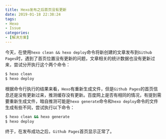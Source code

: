 ```yaml
---
title: Hexo发布之后首页没有更新
date: 2019-01-18 22:38:24
tags:
- Hexo
- Issue
categories:
- [解决方案]
---
```


今天，在使用`hexo clean && hexo deploy`命令将新创建的文章发布到`Github Pages`时，遇到了首页位置没有更新的问题，文章相关的统计数据也没有更新过来，尝试分开执行这个两个命令：

```bash
$ hexo clean
$ hexo deploy
```
<!--more-->
根据命令行执行的结果来看，`Hexo`有重新生成文件，但是`Github Pages`的首页信息还是没有更新过来，推测缓存没有更新。百度网上是否有相同的情况，有提到需要重新生成文件，暗自推测可能是`hexo generate`命令和`hexo deploy`命令的文件生成有些不同，尝试执行以下命令：

```bash
$ hexo clean && hexo generate
$ hexo deploy
```

终于，在发布成功之后，`Github Pages`首页显示正常了。


